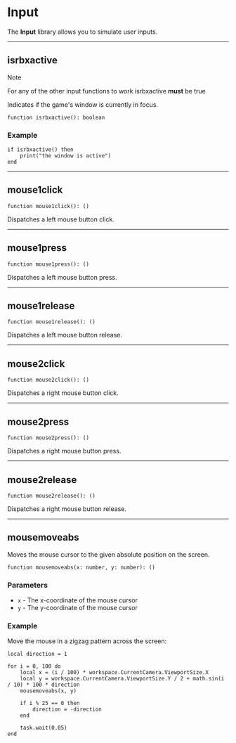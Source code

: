 # Input

The **Input** library allows you to simulate user inputs.

---

## isrbxactive

> [!NOTE]
> For any of the other input functions to work isrbxactive **must** be true

Indicates if the game's window is currently in focus.

```luau
function isrbxactive(): boolean
```

### Example

```luau
if isrbxactive() then
	print("the window is active")
end
```

---

## mouse1click

```luau
function mouse1click(): ()
```

Dispatches a left mouse button click.

---

## mouse1press

```luau
function mouse1press(): ()
```

Dispatches a left mouse button press.

---

## mouse1release

```luau
function mouse1release(): ()
```

Dispatches a left mouse button release.

---

## mouse2click

```luau
function mouse2click(): ()
```

Dispatches a right mouse button click.

---

## mouse2press

```luau
function mouse2press(): ()
```

Dispatches a right mouse button press.

---

## mouse2release

```luau
function mouse2release(): ()
```

Dispatches a right mouse button release.

---

## mousemoveabs

Moves the mouse cursor to the given absolute position on the screen.

```luau
function mousemoveabs(x: number, y: number): ()
```

### Parameters

- `x` - The x-coordinate of the mouse cursor
- `y` - The y-coordinate of the mouse cursor

### Example

Move the mouse in a zigzag pattern across the screen:

```luau
local direction = 1

for i = 0, 100 do
    local x = (i / 100) * workspace.CurrentCamera.ViewportSize.X
    local y = workspace.CurrentCamera.ViewportSize.Y / 2 + math.sin(i / 10) * 100 * direction
    mousemoveabs(x, y)

    if i % 25 == 0 then
        direction = -direction
    end
    
    task.wait(0.05)
end
```
